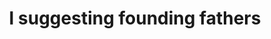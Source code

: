 ---
pid: WS48
title: I suggesting founding fathers
location_transcription: Washington Square
zipcode: '19335'
outside_phl: 'Downingtown PA '
neighborhood: 
age: '49'
age_range: 40-49
instagram: 
image_file_name: WS_48.jpg
proposal_transcription: |-
  but could others with important contributions
  We visit Italy a lot and I am always impressed by the number and beauty of artistic statues
  I am in front of Washington park and someone explained there are a number of pedestals to stimulate conversation. I think pedestals of the founding fathers and others who have made contributions to the country/city would be entertaining, educational, and artistically inspiring. I envision full length/full body statue all in marble/white
topic: Figure,History
topic_summary: 0, 0
type: Sculpture Statue
keywords_other: 
credit: 
image_labels: 
twitter: 
facebook: 
permalink: "/monuments/ws48/"
layout: item-page
---